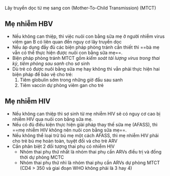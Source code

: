 Lây truyền dọc từ mẹ sang con (Mother-To-Child Transmission) (MTCT)
## Mẹ nhiễm HBV
- Nếu không can thiệp, thì việc nuôi con bằng sữa mẹ ở người nhiễm virus viêm gan B có liên quan đến nguy cơ lây truyền dọc
- Nếu áp dụng đầy đủ các biện pháp phòng tránh cần thiết thì ==bà mẹ vẫn có thể thực hiện được nuôi con bằng sữa mẹ==.
- Biện pháp phòng tránh MTCT gồm *kiểm soát tải lượng virus trong thai kỳ*, *tiêm phòng sau sanh* cho sơ sinh
- Dù trẻ có được nuôi bằng sữa mẹ hay không thì vẫn phải thực hiện hai biện pháp để bảo vệ cho trẻ:  
	1. Tiêm globulin sớm trong những giờ đầu sau sanh  
	2. Tiêm vaccin dự phòng viêm gan cho trẻ

## Mẹ nhiễm HIV
- Nếu không can thiệp thì sơ sinh từ mẹ nhiễm HIV sẽ có nguy cơ cao bị nhiễm HIV qua nuôi con bằng sữa mẹ.
- Nếu có đủ điều kiện thực hiện giải pháp thay thế sữa mẹ (AFASS), thì ==mẹ nhiễm HIV không nên nuôi con bằng sữa mẹ==.
- Nếu không thể loại trừ bú mẹ một cách AFASS, thì mẹ nhiễm HIV phải cho trẻ bú mẹ hoàn toàn, tuyệt đối và cho trẻ ARV
- Cần phân biệt 2 đối tượng thai phụ có nhiễm HIV
	- Nhóm thai phụ thứ nhất là nhóm thai phụ cần ARVs điều trị và đồng thời dự phòng MCTC
	- Nhóm thai phụ thứ nhì là nhóm thai phụ cần ARVs dự phòng MTCT (CD4 > 350 và giai đoạn WHO không phải là 3 hay 4)
